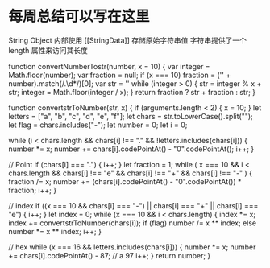 # 每周总结可以写在这里
String Object
内部使用 [[StringData]] 存储原始字符串值
字符串提供了一个 length 属性来访问其长度



function convertNumberTostr(number, x = 10) {
    var integer = Math.floor(number);
    var fraction = null;
    if (x === 10) fraction = ('' + number).match(/\.\d*/)[0];
    var str = ''
    while (integer > 0) {
        str = integer % x + str;
        integer = Math.floor(integer / x);
    }
    return fraction ? str + fraction : str;
}

function convertstrToNumber(str, x) {
  if (arguments.length < 2) {
    x = 10;
  }
  let letters = ["a", "b", "c", "d", "e", "f"];
  let chars = str.toLowerCase().split("");
  let flag = chars.includes("-");
  let number = 0;
  let i = 0;

  while (i < chars.length && chars[i] !== "." && !letters.includes(chars[i])) {
    number *= x;
    number += chars[i].codePointAt() - "0".codePointAt();
    i++;
  }

  // Point
  if (chars[i] === ".") {
    i++;
  }
  let fraction = 1;
  while (
    x === 10 &&
    i < chars.length &&
    chars[i] !== "e" &&
    chars[i] !== "+" &&
    chars[i] !== "-"
  ) {
    fraction /= x;
    number += (chars[i].codePointAt() - "0".codePointAt()) * fraction;
    i++;
  }

  // index
  if ((x === 10 && chars[i] === "-") || chars[i] === "+" || chars[i] === "e") {
    i++;
  }
  let index = 0;
  while (x === 10 && i < chars.length) {
    index *= x;
    index += convertstrToNumber(chars[i]);
    if (flag) number /= x ** index;
    else number *= x ** index;
    i++;
  }

  //  hex
  while (x === 16 && letters.includes(chars[i])) {
    number *= x;
    number += chars[i].codePointAt() - 87; // a 97
    i++;
  }
  return number;
}